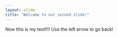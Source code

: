```yaml
---
layout: slide
title: "Welcome to our second slide!"
---
```

Now this is my text!!!!
Use the left arrow to go back!
